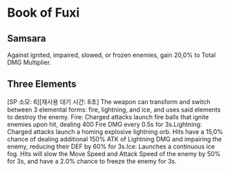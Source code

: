 # Book of Fuxi

## Samsara

Against ignited, impaired, slowed, or frozen enemies, gain 20,0% to Total DMG Multiplier.

## Three Elements

[SP 소모: 6][재사용 대기 시간: 8초] The weapon can transform and switch between 3 elemental forms: fire, lightning, and ice, and uses said elements to destroy the enemy.
Fire: Charged attacks launch fire balls that ignite enemies upon hit, dealing 400 Fire DMG every 0.5s for 3s.Lightning: Charged attacks launch a homing explosive lightning orb. Hits have a 15,0% chance of dealing additional 150% ATK of Lightning DMG and impairing the enemy, reducing their DEF by 60% for 3s.Ice: Launches a continuous ice fog. Hits will slow the Move Speed and Attack Speed of the enemy by 50% for 3s, and have a 2.0% chance to freeze the enemy for 3s.
